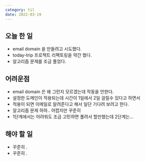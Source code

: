```yaml
---
category: til
date: 2022-03-19
---
```


## 오늘 한 일

- email domain 을 만들려고 시도했다.
- today-trip 프로젝트 리팩토링을 약간 했다.
- 알고리즘 문제를 조금 풀었다.

## 어려운점

- email domain 은 왜 그런지 모르겠는데 작동을 안한다.
- 설정한 도메인이 적용되는데 시간이 1일에서 2일 걸릴수 있다고 하면서
- 적용이 되면 이메일로 알려준다고 해서 일단 기다려 보려고 한다.
- 알고리즘 문제 하하.. 어렵지만 꾸준히
- 1단계에서는 어려워도 조금 고민하면 풀려서 할만했는데 2단계는...

## 해야 할 일

- 꾸준히 .
- 꾸준히 .
